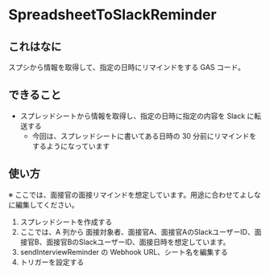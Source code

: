 # SpreadsheetToSlackReminder

## これはなに

スプシから情報を取得して、指定の日時にリマインドをする GAS コード。

## できること

* スプレッドシートから情報を取得し、指定の日時に指定の内容を Slack に転送する
  * 今回は、スプレッドシートに書いてある日時の 30 分前にリマインドをするようになっています

## 使い方

※ ここでは、面接官の面接リマインドを想定しています。用途に合わせてよしなに編集してください。

1. スプレッドシートを作成する
  1. ここでは、A 列から 面接対象者、面接官A、面接官AのSlackユーザーID、面接官B、面接官BのSlackユーザーID、面接日時を想定しています。
2. sendInterviewReminder の Webhook URL、シート名を編集する
3. トリガーを設定する
